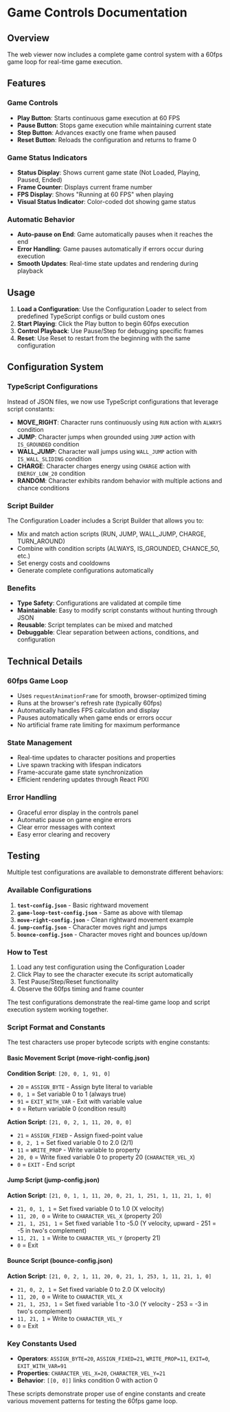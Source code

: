 # Game Controls Documentation

## Overview

The web viewer now includes a complete game control system with a 60fps game loop for real-time game execution.

## Features

### Game Controls

- **Play Button**: Starts continuous game execution at 60 FPS
- **Pause Button**: Stops game execution while maintaining current state
- **Step Button**: Advances exactly one frame when paused
- **Reset Button**: Reloads the configuration and returns to frame 0

### Game Status Indicators

- **Status Display**: Shows current game state (Not Loaded, Playing, Paused, Ended)
- **Frame Counter**: Displays current frame number
- **FPS Display**: Shows "Running at 60 FPS" when playing
- **Visual Status Indicator**: Color-coded dot showing game status

### Automatic Behavior

- **Auto-pause on End**: Game automatically pauses when it reaches the end
- **Error Handling**: Game pauses automatically if errors occur during execution
- **Smooth Updates**: Real-time state updates and rendering during playback

## Usage

1. **Load a Configuration**: Use the Configuration Loader to select from predefined TypeScript configs or build custom ones
2. **Start Playing**: Click the Play button to begin 60fps execution
3. **Control Playback**: Use Pause/Step for debugging specific frames
4. **Reset**: Use Reset to restart from the beginning with the same configuration

## Configuration System

### TypeScript Configurations

Instead of JSON files, we now use TypeScript configurations that leverage script constants:

- **MOVE_RIGHT**: Character runs continuously using `RUN` action with `ALWAYS` condition
- **JUMP**: Character jumps when grounded using `JUMP` action with `IS_GROUNDED` condition
- **WALL_JUMP**: Character wall jumps using `WALL_JUMP` action with `IS_WALL_SLIDING` condition
- **CHARGE**: Character charges energy using `CHARGE` action with `ENERGY_LOW_20` condition
- **RANDOM**: Character exhibits random behavior with multiple actions and chance conditions

### Script Builder

The Configuration Loader includes a Script Builder that allows you to:

- Mix and match action scripts (RUN, JUMP, WALL_JUMP, CHARGE, TURN_AROUND)
- Combine with condition scripts (ALWAYS, IS_GROUNDED, CHANCE_50, etc.)
- Set energy costs and cooldowns
- Generate complete configurations automatically

### Benefits

- **Type Safety**: Configurations are validated at compile time
- **Maintainable**: Easy to modify script constants without hunting through JSON
- **Reusable**: Script templates can be mixed and matched
- **Debuggable**: Clear separation between actions, conditions, and configuration

## Technical Details

### 60fps Game Loop

- Uses `requestAnimationFrame` for smooth, browser-optimized timing
- Runs at the browser's refresh rate (typically 60fps)
- Automatically handles FPS calculation and display
- Pauses automatically when game ends or errors occur
- No artificial frame rate limiting for maximum performance

### State Management

- Real-time updates to character positions and properties
- Live spawn tracking with lifespan indicators
- Frame-accurate game state synchronization
- Efficient rendering updates through React PIXI

### Error Handling

- Graceful error display in the controls panel
- Automatic pause on game engine errors
- Clear error messages with context
- Easy error clearing and recovery

## Testing

Multiple test configurations are available to demonstrate different behaviors:

### Available Configurations

1. **`test-config.json`** - Basic rightward movement
2. **`game-loop-test-config.json`** - Same as above with tilemap
3. **`move-right-config.json`** - Clean rightward movement example
4. **`jump-config.json`** - Character moves right and jumps
5. **`bounce-config.json`** - Character moves right and bounces up/down

### How to Test

1. Load any test configuration using the Configuration Loader
2. Click Play to see the character execute its script automatically
3. Test Pause/Step/Reset functionality
4. Observe the 60fps timing and frame counter

The test configurations demonstrate the real-time game loop and script execution system working together.

### Script Format and Constants

The test characters use proper bytecode scripts with engine constants:

#### Basic Movement Script (move-right-config.json)

**Condition Script**: `[20, 0, 1, 91, 0]`

- `20` = `ASSIGN_BYTE` - Assign byte literal to variable
- `0, 1` = Set variable 0 to 1 (always true)
- `91` = `EXIT_WITH_VAR` - Exit with variable value
- `0` = Return variable 0 (condition result)

**Action Script**: `[21, 0, 2, 1, 11, 20, 0, 0]`

- `21` = `ASSIGN_FIXED` - Assign fixed-point value
- `0, 2, 1` = Set fixed variable 0 to 2.0 (2/1)
- `11` = `WRITE_PROP` - Write variable to property
- `20, 0` = Write fixed variable 0 to property 20 (`CHARACTER_VEL_X`)
- `0` = `EXIT` - End script

#### Jump Script (jump-config.json)

**Action Script**: `[21, 0, 1, 1, 11, 20, 0, 21, 1, 251, 1, 11, 21, 1, 0]`

- `21, 0, 1, 1` = Set fixed variable 0 to 1.0 (X velocity)
- `11, 20, 0` = Write to `CHARACTER_VEL_X` (property 20)
- `21, 1, 251, 1` = Set fixed variable 1 to -5.0 (Y velocity, upward - 251 = -5 in two's complement)
- `11, 21, 1` = Write to `CHARACTER_VEL_Y` (property 21)
- `0` = Exit

#### Bounce Script (bounce-config.json)

**Action Script**: `[21, 0, 2, 1, 11, 20, 0, 21, 1, 253, 1, 11, 21, 1, 0]`

- `21, 0, 2, 1` = Set fixed variable 0 to 2.0 (X velocity)
- `11, 20, 0` = Write to `CHARACTER_VEL_X`
- `21, 1, 253, 1` = Set fixed variable 1 to -3.0 (Y velocity - 253 = -3 in two's complement)
- `11, 21, 1` = Write to `CHARACTER_VEL_Y`
- `0` = Exit

### Key Constants Used

- **Operators**: `ASSIGN_BYTE=20`, `ASSIGN_FIXED=21`, `WRITE_PROP=11`, `EXIT=0`, `EXIT_WITH_VAR=91`
- **Properties**: `CHARACTER_VEL_X=20`, `CHARACTER_VEL_Y=21`
- **Behavior**: `[[0, 0]]` links condition 0 with action 0

These scripts demonstrate proper use of engine constants and create various movement patterns for testing the 60fps game loop.
